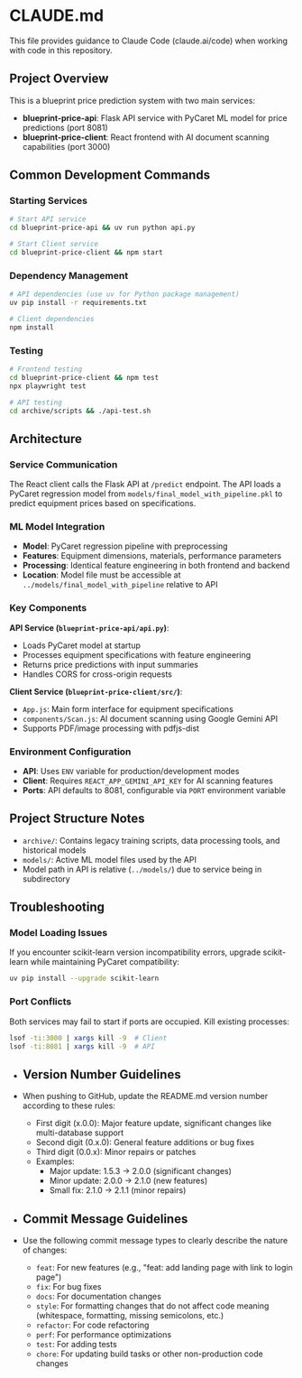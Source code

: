 # CLAUDE.md

This file provides guidance to Claude Code (claude.ai/code) when working with code in this repository.

## Project Overview

This is a blueprint price prediction system with two main services:
- **blueprint-price-api**: Flask API service with PyCaret ML model for price predictions (port 8081)
- **blueprint-price-client**: React frontend with AI document scanning capabilities (port 3000)

## Common Development Commands

### Starting Services
```bash
# Start API service
cd blueprint-price-api && uv run python api.py

# Start Client service  
cd blueprint-price-client && npm start
```

### Dependency Management
```bash
# API dependencies (use uv for Python package management)
uv pip install -r requirements.txt

# Client dependencies
npm install
```

### Testing
```bash
# Frontend testing
cd blueprint-price-client && npm test
npx playwright test

# API testing
cd archive/scripts && ./api-test.sh
```

## Architecture

### Service Communication
The React client calls the Flask API at `/predict` endpoint. The API loads a PyCaret regression model from `models/final_model_with_pipeline.pkl` to predict equipment prices based on specifications.

### ML Model Integration
- **Model**: PyCaret regression pipeline with preprocessing
- **Features**: Equipment dimensions, materials, performance parameters
- **Processing**: Identical feature engineering in both frontend and backend
- **Location**: Model file must be accessible at `../models/final_model_with_pipeline` relative to API

### Key Components

**API Service (`blueprint-price-api/api.py`)**:
- Loads PyCaret model at startup
- Processes equipment specifications with feature engineering
- Returns price predictions with input summaries
- Handles CORS for cross-origin requests

**Client Service (`blueprint-price-client/src/`)**:
- `App.js`: Main form interface for equipment specifications
- `components/Scan.js`: AI document scanning using Google Gemini API
- Supports PDF/image processing with pdfjs-dist

### Environment Configuration
- **API**: Uses `ENV` variable for production/development modes
- **Client**: Requires `REACT_APP_GEMINI_API_KEY` for AI scanning features
- **Ports**: API defaults to 8081, configurable via `PORT` environment variable

## Project Structure Notes

- `archive/`: Contains legacy training scripts, data processing tools, and historical models
- `models/`: Active ML model files used by the API
- Model path in API is relative (`../models/`) due to service being in subdirectory

## Troubleshooting

### Model Loading Issues
If you encounter scikit-learn version incompatibility errors, upgrade scikit-learn while maintaining PyCaret compatibility:
```bash
uv pip install --upgrade scikit-learn
```

### Port Conflicts
Both services may fail to start if ports are occupied. Kill existing processes:
```bash
lsof -ti:3000 | xargs kill -9  # Client
lsof -ti:8081 | xargs kill -9  # API  
```
- ## Version Number Guidelines

- When pushing to GitHub, update the README.md version number according to these rules:
  - First digit (x.0.0): Major feature update, significant changes like multi-database support
  - Second digit (0.x.0): General feature additions or bug fixes
  - Third digit (0.0.x): Minor repairs or patches
  - Examples:
    - Major update: 1.5.3 → 2.0.0 (significant changes)
    - Minor update: 2.0.0 → 2.1.0 (new features)
    - Small fix: 2.1.0 → 2.1.1 (minor repairs)
- ## Commit Message Guidelines

- Use the following commit message types to clearly describe the nature of changes:
  - `feat`: For new features (e.g., "feat: add landing page with link to login page")
  - `fix`: For bug fixes
  - `docs`: For documentation changes
  - `style`: For formatting changes that do not affect code meaning (whitespace, formatting, missing semicolons, etc.)
  - `refactor`: For code refactoring
  - `perf`: For performance optimizations
  - `test`: For adding tests
  - `chore`: For updating build tasks or other non-production code changes